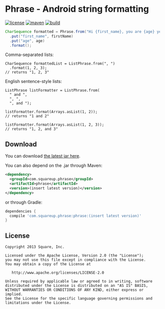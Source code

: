 Phrase - Android string formatting
==================================

[![license](http://img.shields.io/badge/license-apache_2.0-red.svg?style=flat)](https://raw.githubusercontent.com/square/phrase/master/LICENSE.txt) [![maven](https://img.shields.io/maven-central/v/com.squareup.phrase/phrase.svg)](http://maven-repository.com/artifact/com.squareup.phrase) [![build](https://img.shields.io/travis/square/phrase.svg?style=flat)](https://travis-ci.org/square/phrase)

```java
CharSequence formatted = Phrase.from("Hi {first_name}, you are {age} years old.")
  .put("first_name", firstName)
  .put("age", age)
  .format();
```

Comma-separated lists:
```
CharSequence formattedList = ListPhrase.from(", ")
  .format(1, 2, 3);
// returns "1, 2, 3"
```

English sentence-style lists:
```
ListPhrase listFormatter = ListPhrase.from(
  " and ",
  ", ",
  ", and ");

listFormatter.format(Arrays.asList(1, 2));
// returns "1 and 2"

listFormatter.format(Arrays.asList(1, 2, 3));
// returns "1, 2, and 3"
```

Download
--------

You can download [the latest jar here][jar].

You can also depend on the .jar through Maven:

```xml
<dependency>
  <groupId>com.squareup.phrase</groupId>
  <artifactId>phrase</artifactId>
  <version>(insert latest version)</version>
</dependency>
```

or through Gradle:

```groovy
dependencies {
  compile 'com.squareup.phrase:phrase:(insert latest version)'
}
```

License
-------

    Copyright 2013 Square, Inc.

    Licensed under the Apache License, Version 2.0 (the "License");
    you may not use this file except in compliance with the License.
    You may obtain a copy of the License at

       http://www.apache.org/licenses/LICENSE-2.0

    Unless required by applicable law or agreed to in writing, software
    distributed under the License is distributed on an "AS IS" BASIS,
    WITHOUT WARRANTIES OR CONDITIONS OF ANY KIND, either express or implied.
    See the License for the specific language governing permissions and
    limitations under the License.


[jar]: http://repository.sonatype.org/service/local/artifact/maven/redirect?r=central-proxy&g=com.squareup.phrase&a=phrase&v=LATEST
